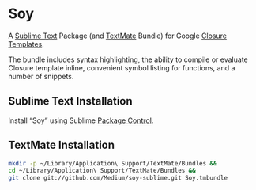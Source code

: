 # Soy

A [Sublime Text](http://www.sublimetext.com/) Package (and [TextMate](http://macromates.com/) Bundle) for Google [Closure Templates](http://code.google.com/closure/templates/).

The bundle includes syntax highlighting, the ability to compile or evaluate Closure template inline, convenient symbol listing for functions, and a number of snippets.


## Sublime Text Installation

Install “Soy” using Sublime [Package Control](https://sublime.wbond.net/).


## TextMate Installation

```sh
mkdir -p ~/Library/Application\ Support/TextMate/Bundles &&
cd ~/Library/Application\ Support/TextMate/Bundles &&
git clone git://github.com/Medium/soy-sublime.git Soy.tmbundle
```

